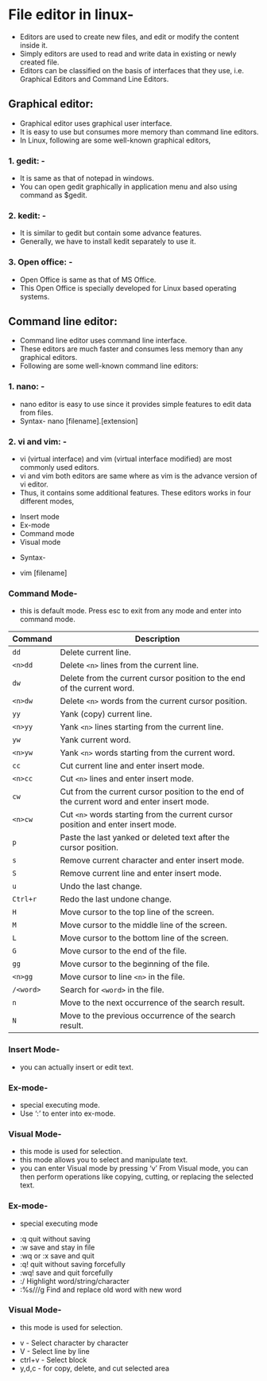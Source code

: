 # File editor in linux-
- Editors are used to create new files, and edit or modify the content inside it.
- Simply editors are used to read and write data in existing or newly created file.
- Editors can be classified on the basis of interfaces that they use, i.e. Graphical Editors and Command Line Editors. 
## Graphical editor: 
- Graphical editor uses graphical user interface.
- It is easy to use but consumes more memory than command line editors.
- In Linux, following are some well-known graphical editors, 
### 1. gedit: -
- It is same as that of notepad in windows.
- You can open gedit graphically in application menu and also using command as $gedit. 

### 2. kedit: -
- It is similar to gedit but contain some advance features.
-  Generally, we have to install kedit separately to use it. 

### 3. Open office: - 
- Open Office is same as that of MS Office.
- This Open Office is specially developed for Linux based operating systems.
## Command line editor: 
- Command line editor uses command line interface.
- These editors are much faster and consumes less memory than any graphical editors.
- Following are some well-known command line editors:
### 1. nano: - 
- nano editor is easy to use since it provides simple features to edit data from files.
- Syntax- 
nano [filename].[extension] 
### 2. vi and vim: -
- vi (virtual interface) and vim (virtual interface modified) are most commonly used editors.
- vi and vim both editors are same where as vim is the advance version of vi editor.
- Thus, it contains some additional features. These editors works in four different modes, 
* Insert mode 
* Ex-mode 
* Command mode 
* Visual mode
- Syntax- 
* vim [filename]  
### Command Mode-
- this is default mode. Press esc to exit from any mode and enter into command mode.

  
| Command | Description |
|---------|-------------|
| `dd` | Delete current line. |
| `<n>dd` | Delete `<n>` lines from the current line. |
| `dw` | Delete from the current cursor position to the end of the current word. |
| `<n>dw` | Delete `<n>` words from the current cursor position. |
| `yy` | Yank (copy) current line. |
| `<n>yy` | Yank `<n>` lines starting from the current line. |
| `yw` | Yank current word. |
| `<n>yw` | Yank `<n>` words starting from the current word. |
| `cc` | Cut current line and enter insert mode. |
| `<n>cc` | Cut `<n>` lines and enter insert mode. |
| `cw` | Cut from the current cursor position to the end of the current word and enter insert mode. |
| `<n>cw` | Cut `<n>` words starting from the current cursor position and enter insert mode. |
| `p` | Paste the last yanked or deleted text after the cursor position. |
| `s` | Remove current character and enter insert mode. |
| `S` | Remove current line and enter insert mode. |
| `u` | Undo the last change. |
| `Ctrl+r` | Redo the last undone change. |
| `H` | Move cursor to the top line of the screen. |
| `M` | Move cursor to the middle line of the screen. |
| `L` | Move cursor to the bottom line of the screen. |
| `G` | Move cursor to the end of the file. |
| `gg` | Move cursor to the beginning of the file. |
| `<n>gg` | Move cursor to line `<n>` in the file. |
| `/<word>` | Search for `<word>` in the file. |
| `n` | Move to the next occurrence of the search result. |
| `N` | Move to the previous occurrence of the search result. |

### Insert Mode-
- you can actually insert or edit text. 
### Ex-mode-
- special executing mode.
- Use ‘:’ to enter into ex-mode. 
### Visual Mode- 
- this mode is used for selection.
- this mode allows you to select and manipulate text.
- you can enter Visual mode by pressing ‘v’ From Visual mode, you can then perform operations like copying, cutting, or replacing the selected text.
### Ex-mode-
- special executing mode 
* :q 	quit without saving
* :w 	save and stay in file
* :wq or :x 	save and quit
* :q! 	quit without saving forcefully
* :wq! 	save and quit forcefully
* :/<word>   Highlight word/string/character
* :%s/<old>/<new>/g Find and replace old word with new word

### Visual Mode-
- this mode is used for selection. 
* v - Select character by character 	
* V - Select line by line 	
* ctrl+v - Select block 	
* y,d,c - for copy, delete, and cut selected area 	



	

 






